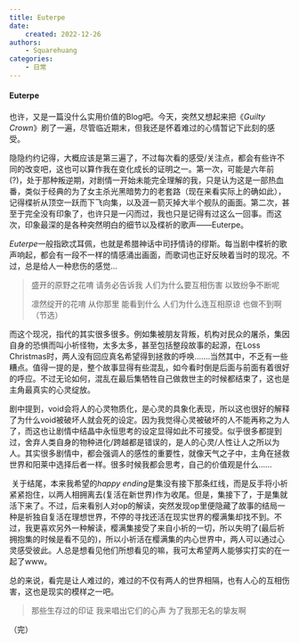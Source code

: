 ```yaml
---
title: Euterpe
date: 
    created: 2022-12-26 
authors:
    - Squarehuang
categories: 
    - 日常
---
```




#### Euterpe

​		也许，又是一篇没什么实用价值的Blog吧。今天，突然又想起来把《*Guilty Crown*》刷了一遍，尽管临近期末，但我还是怀着难过的心情暂记下此刻的感受。

<!-- more -->

​		隐隐约约记得，大概应该是第三遍了，不过每次看的感受/关注点，都会有些许不同的改变吧，这也可以算作我在变化成长的证明之一。第一次，可能是六年前(?)，处于那种叛逆期，对剧情一开始未能完全理解的我，只是认为这是一部热血番，类似于经典的为了女主杀光黑暗势力的老套路（现在来看实际上的确如此），记得楪祈从顶空一跃而下飞向集，以及涯一箭灭掉大半个舰队的画面。第二次，甚至于完全没有印象了，也许只是一闪而过，我也只是记得有过这么一回事。而这次，印象最深的是各种突然明白的细节以及楪祈的歌声——Euterpe。

​		*Euterpe*一般指欧忒耳佩，也就是希腊神话中司抒情诗的缪斯。每当剧中楪祈的歌声响起，都会有一段不一样的情感涌出画面，而歌词也正好反映着当时的现况。不过，总是给人一种悲伤的感觉...

> 盛开的原野之花唷
> 请务必告诉我
> 人们为什么要互相伤害
> 以致纷争不断呢
>
> 凛然绽开的花唷
> 从你那里 能看到什么
> 人们为什么连互相原谅
> 也做不到啊 （节选） 										

​		而这个现况，指代的其实很多很多。例如集被朋友背叛，机构对民众的屠杀，集因自身的恐惧而叫小祈怪物，太多太多，甚至包括整段故事的起源，在Loss Christmas时，两人没有回应真名希望得到拯救的呼唤.......当然其中，不乏有一些糟点。值得一提的是，整个故事显得有些混乱，如今看时倒是后面与前面有着很好的呼应。不过无论如何，混乱在最后集牺牲自己做救世主的时候都结束了，这也是主角最真实的心灵绽放。

​		剧中提到，void会将人的心灵物质化，是心灵的具象化表现，所以这也很好的解释了为什么void被破坏人就会死的设定。因为我觉得心灵被破坏的人不能再称之为人了，而这也让剧情中结晶中永恒思考的设定显得如此不可接受。似乎很多都提到过，舍弃人类自身的物种进化/跨越都是错误的，是人的心灵/人性让人之所以为人。其实很多剧情中，都会强调人的感性的重要性，就像天气之子中，主角在拯救世界和阳莱中选择后者一样。很多时候我都会思考，自己的价值观是什么......

​		关于结尾，本来我希望的*happy ending*是集没有接下那条红线，而是反手将小祈紧紧抱住，以两人相拥离去(复活在新世界)作为收尾。但是，集接下了，于是集就活下来了。不过，后来看别人对op的解读，突然发现op里便隐藏了故事的结局一种是祈独自复活在理想世界，不停的寻找还活在现实世界的樱满集却找不到。不过，我更喜欢另外一种解读，樱满集接受了来自小祈的一切，所以失明了(最后祈拥抱集的时候是看不见的)，所以小祈活在樱满集的内心世界中，两人可以通过心灵感受彼此。人总是想看见他们所想看见的嘛，我可太希望两人能够实打实的在一起了www。

​		总的来说，看完是让人难过的，难过的不仅有两人的世界相隔，也有人心的互相伤害，这也是现实的模样之一吧。

> 那些生存过的印证
> 我来唱出它们的心声
> 为了我那无名的挚友啊

（完）

